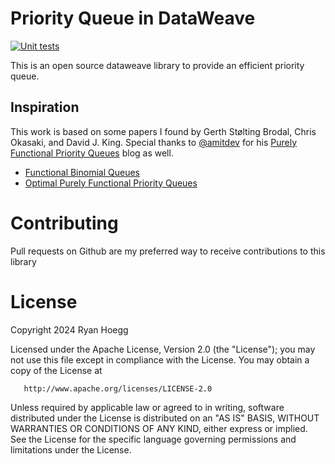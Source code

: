 # Priority Queue in DataWeave
[![Unit tests](https://github.com/hoeggsoftware/dw-ext-pq/actions/workflows/maven.yml/badge.svg)](https://github.com/hoeggsoftware/dw-ext-pq/actions/workflows/maven.yml)

This is an open source dataweave library to provide an efficient priority queue.

## Inspiration
This work is based on some papers I found by Gerth Stølting Brodal, Chris Okasaki, and David J. King.  Special thanks to [@amitdev](https://github.com/amitdev) for his [Purely Functional Priority Queues](https://amitdev.github.io/posts/2014-03-06-priority-queue/) blog as well.

* [Functional Binomial Queues](https://www.cs.cornell.edu/courses/cs312/2005fa/hw/binomial-queues.pdf)
* [Optimal Purely Functional Priority Queues](https://www.brics.dk/RS/96/37/BRICS-RS-96-37.pdf)

# Contributing

Pull requests on Github are my preferred way to receive contributions to this library

# License

Copyright 2024 Ryan Hoegg

   Licensed under the Apache License, Version 2.0 (the "License");
   you may not use this file except in compliance with the License.
   You may obtain a copy of the License at

       http://www.apache.org/licenses/LICENSE-2.0

   Unless required by applicable law or agreed to in writing, software
   distributed under the License is distributed on an "AS IS" BASIS,
   WITHOUT WARRANTIES OR CONDITIONS OF ANY KIND, either express or implied.
   See the License for the specific language governing permissions and
   limitations under the License.
